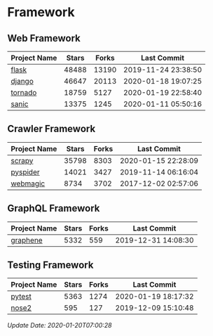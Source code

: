# Framework

## Web Framework

| Project Name | Stars | Forks | Last Commit |
| ------------ | ----- | ----- | ----------- |
| [flask](https://github.com/pallets/flask) | 48488 | 13190 | 2019-11-24 23:38:50 |
| [django](https://github.com/django/django) | 46647 | 20113 | 2020-01-18 19:07:25 |
| [tornado](https://github.com/tornadoweb/tornado) | 18759 | 5127 | 2020-01-19 22:58:40 |
| [sanic](https://github.com/huge-success/sanic) | 13375 | 1245 | 2020-01-11 05:50:16 |

## Crawler Framework

| Project Name | Stars | Forks | Last Commit |
| ------------ | ----- | ----- | ----------- |
| [scrapy](https://github.com/scrapy/scrapy) | 35798 | 8303 | 2020-01-15 22:28:09 |
| [pyspider](https://github.com/binux/pyspider) | 14021 | 3427 | 2019-11-14 06:16:04 |
| [webmagic](https://github.com/code4craft/webmagic) | 8734 | 3702 | 2017-12-02 02:57:06 |

## GraphQL Framework

| Project Name | Stars | Forks | Last Commit |
| ------------ | ----- | ----- | ----------- |
| [graphene](https://github.com/graphql-python/graphene) | 5332 | 559 | 2019-12-31 14:08:30 |

## Testing Framework

| Project Name | Stars | Forks | Last Commit |
| ------------ | ----- | ----- | ----------- |
| [pytest](https://github.com/pytest-dev/pytest) | 5363 | 1274 | 2020-01-19 18:17:32 |
| [nose2](https://github.com/nose-devs/nose2) | 595 | 127 | 2019-12-09 15:10:48 |

*Update Date: 2020-01-20T07:00:28*